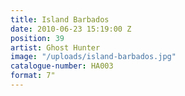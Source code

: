 ```yaml
---
title: Island Barbados
date: 2010-06-23 15:19:00 Z
position: 39
artist: Ghost Hunter
image: "/uploads/island-barbados.jpg"
catalogue-number: HA003
format: 7"
---
```



